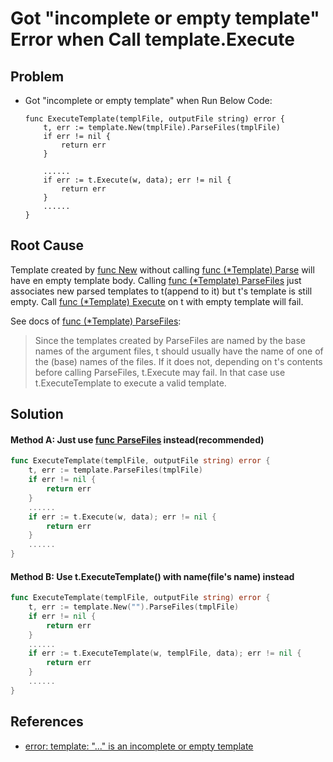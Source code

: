 # Got "incomplete or empty template" Error when Call template.Execute

## Problem
* Got "incomplete or empty template" when Run Below Code:

  ```
  func ExecuteTemplate(templFile, outputFile string) error {
      t, err := template.New(tmplFile).ParseFiles(tmplFile)
      if err != nil {
          return err
      }

      ......
      if err := t.Execute(w, data); err != nil {
          return err
      }
      ......
  }
  ```

## Root Cause
Template created by [func New](https://pkg.go.dev/text/template#New) without calling [func (*Template) Parse](https://pkg.go.dev/text/template#Template.Parse) will have en empty template body.
Calling [func (*Template) ParseFiles](https://pkg.go.dev/text/template#Template.ParseFiles) just associates new parsed templates to t(append to it) but t's template is still empty.
Call [func (*Template) Execute](https://pkg.go.dev/text/template#Template.Execute) on t with empty template will fail. 

See docs of [func (*Template) ParseFiles](https://pkg.go.dev/text/template#Template.ParseFiles):

> Since the templates created by ParseFiles are named by the base names of the argument files, t should usually have the name of one of the (base) names of the files. If it does not, depending on t's contents before calling ParseFiles, t.Execute may fail. In that case use t.ExecuteTemplate to execute a valid template.

## Solution
#### Method A: Just use [func ParseFiles](https://pkg.go.dev/text/template#ParseFiles) instead(recommended)

```go
func ExecuteTemplate(templFile, outputFile string) error {
    t, err := template.ParseFiles(tmplFile)
    if err != nil {
        return err
    }
    ......
    if err := t.Execute(w, data); err != nil {
        return err
    }
    ......
}
```


#### Method B: Use t.ExecuteTemplate() with name(file's name) instead
```go
func ExecuteTemplate(templFile, outputFile string) error {
    t, err := template.New("").ParseFiles(tmplFile)
    if err != nil {
        return err
    }
    ......
    if err := t.ExecuteTemplate(w, templFile, data); err != nil {
        return err
    }
    ......
}
```

## References
* [error: template: "..." is an incomplete or empty template](https://stackoverflow.com/questions/49043292/error-template-is-an-incomplete-or-empty-template)
